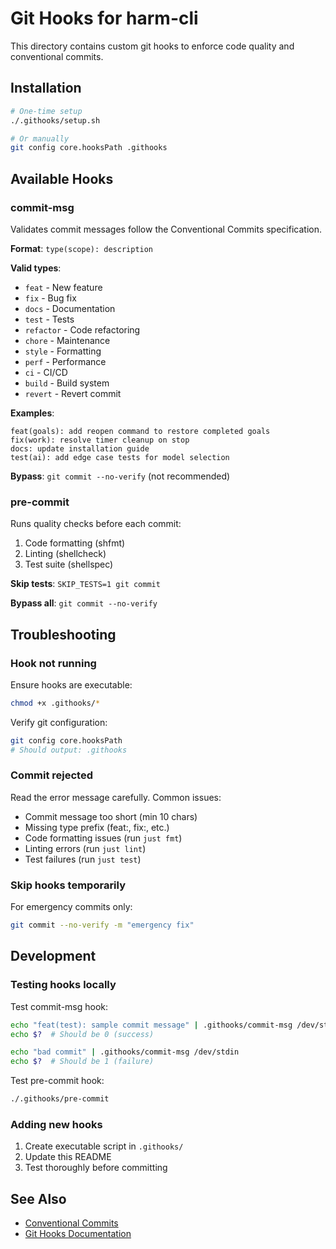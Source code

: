 # Git Hooks for harm-cli

This directory contains custom git hooks to enforce code quality and conventional commits.

## Installation

```bash
# One-time setup
./.githooks/setup.sh

# Or manually
git config core.hooksPath .githooks
```

## Available Hooks

### commit-msg

Validates commit messages follow the Conventional Commits specification.

**Format**: `type(scope): description`

**Valid types**:

- `feat` - New feature
- `fix` - Bug fix
- `docs` - Documentation
- `test` - Tests
- `refactor` - Code refactoring
- `chore` - Maintenance
- `style` - Formatting
- `perf` - Performance
- `ci` - CI/CD
- `build` - Build system
- `revert` - Revert commit

**Examples**:

```
feat(goals): add reopen command to restore completed goals
fix(work): resolve timer cleanup on stop
docs: update installation guide
test(ai): add edge case tests for model selection
```

**Bypass**: `git commit --no-verify` (not recommended)

### pre-commit

Runs quality checks before each commit:

1. Code formatting (shfmt)
2. Linting (shellcheck)
3. Test suite (shellspec)

**Skip tests**: `SKIP_TESTS=1 git commit`

**Bypass all**: `git commit --no-verify`

## Troubleshooting

### Hook not running

Ensure hooks are executable:

```bash
chmod +x .githooks/*
```

Verify git configuration:

```bash
git config core.hooksPath
# Should output: .githooks
```

### Commit rejected

Read the error message carefully. Common issues:

- Commit message too short (min 10 chars)
- Missing type prefix (feat:, fix:, etc.)
- Code formatting issues (run `just fmt`)
- Linting errors (run `just lint`)
- Test failures (run `just test`)

### Skip hooks temporarily

For emergency commits only:

```bash
git commit --no-verify -m "emergency fix"
```

## Development

### Testing hooks locally

Test commit-msg hook:

```bash
echo "feat(test): sample commit message" | .githooks/commit-msg /dev/stdin
echo $?  # Should be 0 (success)

echo "bad commit" | .githooks/commit-msg /dev/stdin
echo $?  # Should be 1 (failure)
```

Test pre-commit hook:

```bash
./.githooks/pre-commit
```

### Adding new hooks

1. Create executable script in `.githooks/`
2. Update this README
3. Test thoroughly before committing

## See Also

- [Conventional Commits](https://www.conventionalcommits.org/)
- [Git Hooks Documentation](https://git-scm.com/docs/githooks)
